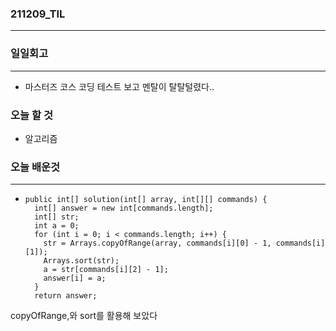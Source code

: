 ### 211209_TIL

------

### 일일회고

------

-  마스터즈 코스 코딩 테스트 보고 멘탈이 탈탈털렸다..

### 오늘 할 것

-  알고리즘

### 오늘 배운것

------

- ```
  public int[] solution(int[] array, int[][] commands) {
    int[] answer = new int[commands.length];
    int[] str;
    int a = 0;
    for (int i = 0; i < commands.length; i++) {
      str = Arrays.copyOfRange(array, commands[i][0] - 1, commands[i][1]);
      Arrays.sort(str);
      a = str[commands[i][2] - 1];
      answer[i] = a;
    }
    return answer;
  ```

copyOfRange,와 sort를 활용해 보았다
